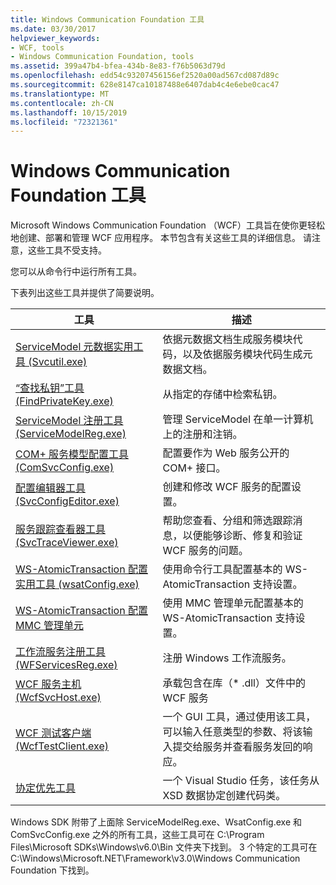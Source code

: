 ```yaml
---
title: Windows Communication Foundation 工具
ms.date: 03/30/2017
helpviewer_keywords:
- WCF, tools
- Windows Communication Foundation, tools
ms.assetid: 399a47b4-bfea-434b-8e83-f76b5063d79d
ms.openlocfilehash: edd54c93207456156ef2520a00ad567cd087d89c
ms.sourcegitcommit: 628e8147ca10187488e6407dab4c4e6ebe0cac47
ms.translationtype: MT
ms.contentlocale: zh-CN
ms.lasthandoff: 10/15/2019
ms.locfileid: "72321361"
---
```

# <a name="windows-communication-foundation-tools"></a>Windows Communication Foundation 工具
Microsoft Windows Communication Foundation （WCF）工具旨在使你更轻松地创建、部署和管理 WCF 应用程序。 本节包含有关这些工具的详细信息。 请注意，这些工具不受支持。  
  
 您可以从命令行中运行所有工具。  
  
 下表列出这些工具并提供了简要说明。  
  
|工具|描述|  
|----------|-----------------|  
|[ServiceModel 元数据实用工具 (Svcutil.exe)](servicemodel-metadata-utility-tool-svcutil-exe.md)|依据元数据文档生成服务模块代码，以及依据服务模块代码生成元数据文档。|  
|[“查找私钥”工具 (FindPrivateKey.exe)](find-private-key-tool-findprivatekey-exe.md)|从指定的存储中检索私钥。|  
|[ServiceModel 注册工具 (ServiceModelReg.exe)](servicemodelreg-exe.md)|管理 ServiceModel 在单一计算机上的注册和注销。|  
|[COM+ 服务模型配置工具 (ComSvcConfig.exe)](com-service-model-configuration-tool-comsvcconfig-exe.md)|配置要作为 Web 服务公开的 COM+ 接口。|  
|[配置编辑器工具 (SvcConfigEditor.exe)](configuration-editor-tool-svcconfigeditor-exe.md)|创建和修改 WCF 服务的配置设置。|  
|[服务跟踪查看器工具 (SvcTraceViewer.exe)](service-trace-viewer-tool-svctraceviewer-exe.md)|帮助您查看、分组和筛选跟踪消息，以便能够诊断、修复和验证 WCF 服务的问题。|  
|[WS-AtomicTransaction 配置实用工具 (wsatConfig.exe)](ws-atomictransaction-configuration-utility-wsatconfig-exe.md)|使用命令行工具配置基本的 WS-AtomicTransaction 支持设置。|  
|[WS-AtomicTransaction 配置 MMC 管理单元](ws-atomictransaction-configuration-mmc-snap-in.md)|使用 MMC 管理单元配置基本的 WS-AtomicTransaction 支持设置。|  
|[工作流服务注册工具 (WFServicesReg.exe)](workflow-service-registration-tool-wfservicesreg-exe.md)|注册 Windows 工作流服务。|  
|[WCF 服务主机 (WcfSvcHost.exe)](wcf-service-host-wcfsvchost-exe.md)|承载包含在库（* .dll）文件中的 WCF 服务|  
|[WCF 测试客户端 (WcfTestClient.exe)](wcf-test-client-wcftestclient-exe.md)|一个 GUI 工具，通过使用该工具，可以输入任意类型的参数、将该输入提交给服务并查看服务发回的响应。|  
|[协定优先工具](contract-first-tool.md)|一个 Visual Studio 任务，该任务从 XSD 数据协定创建代码类。|  
  
 Windows SDK 附带了上面除 ServiceModelReg.exe、WsatConfig.exe 和 ComSvcConfig.exe 之外的所有工具，这些工具可在 C:\Program Files\Microsoft SDKs\Windows\v6.0\Bin 文件夹下找到。  3 个特定的工具可在 C:\Windows\Microsoft.NET\Framework\v3.0\Windows Communication Foundation 下找到。
